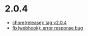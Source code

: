 # 2.0.4
- [chore(release): tag v2.0.4](https://github.com/topi-team/shopware6-plugin/commit/691d632)
- [fix(webhook): error response bug](https://github.com/topi-team/shopware6-plugin/commit/a3fb71d)